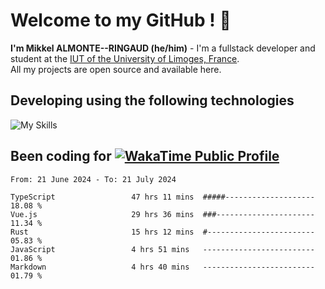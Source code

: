 # Welcome to my GitHub ! 🌃

**I'm Mikkel ALMONTE--RINGAUD (he/him)** - I'm a fullstack developer and student at the [IUT of the University of Limoges, France](https://iut.unilim.fr). \
All my projects are open source and available here.

## Developing using the following technologies

![My Skills](https://skillicons.dev/icons?i=dart,solidjs,pnpm,nodejs,ts,js,vercel,html,css,astro,git,md,discord,electron,figma,obsidian,github,windows,arch,bash,bun,c,cloudflare,linux,py,tailwind,vscode,nginx,npm,tauri,vite,zig,yarn,windicss&theme=dark)

## Been coding for [![WakaTime Public Profile](https://wakatime.com/badge/user/0839e595-e07a-435c-8d59-ed95f2a3d6dd.svg?style=flat-square)](https://wakatime.com/@0839e595-e07a-435c-8d59-ed95f2a3d6dd)

<!--START_SECTION:waka-->

```plain
From: 21 June 2024 - To: 21 July 2024

TypeScript                 47 hrs 11 mins  #####--------------------   18.08 %
Vue.js                     29 hrs 36 mins  ###----------------------   11.34 %
Rust                       15 hrs 12 mins  #------------------------   05.83 %
JavaScript                 4 hrs 51 mins   -------------------------   01.86 %
Markdown                   4 hrs 40 mins   -------------------------   01.79 %
```

<!--END_SECTION:waka-->
